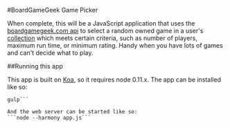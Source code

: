 #BoardGameGeek Game Picker

When complete, this will be a JavaScript application that uses the [boardgamegeek.com api](http://boardgamegeek.com/wiki/page/BGG_XML_API) to select a random owned game in a user's [collection](http://boardgamegeek.com/wiki/page/collection) which meets certain criteria, such as number of players, maximum run time, or minimum rating. Handy when you have lots of games and can't decide what to play.

##Running this app

This app is built on [Koa](http://koajs.com/), so it requires node 0.11.x. The app can be installed like so:
```npm install
gulp```

And the web server can be started like so:
```node --harmony app.js```